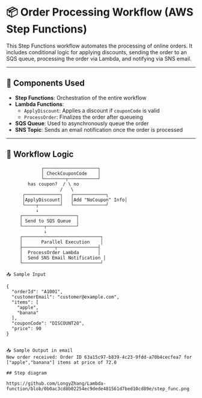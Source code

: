 # 📦 Order Processing Workflow (AWS Step Functions)

This Step Functions workflow automates the processing of online orders. It includes conditional logic for applying discounts, sending the order to an SQS queue, processing the order via Lambda, and notifying via SNS email.

---

## 🧩 Components Used

- **Step Functions**: Orchestration of the entire workflow
- **Lambda Functions**:
  - `ApplyDiscount`: Applies a discount if `couponCode` is valid
  - `ProcessOrder`: Finalizes the order after queueing
- **SQS Queue**: Used to asynchronously queue the order
- **SNS Topic**: Sends an email notification once the order is processed

---

## 🔁 Workflow Logic

```text
             ┌────────────────────┐
             │ CheckCouponCode    │
             └────────┬───────────┘
        has coupon?  / \ no
                    /   \
      ┌─────────────┐   ┌────────────┐
      │ApplyDiscount│   │Add "NoCoupon" Info│
      └────┬────────┘   └────────────┘
           ↓
     ┌────────────────────┐
     │ Send to SQS Queue  │
     └────────┬───────────┘
              ↓
     ┌─────────────────────────────┐
     │       Parallel Execution    │
     ├────────────┬───────────────┤
     │  ProcessOrder Lambda       │
     │  Send SNS Email Notification │
     └─────────────────────────────┘

📥 Sample Input

{
  "orderId": "A1001",
  "customerEmail": "customer@example.com",
  "items": [
    "apple",
    "banana"
  ],
  "couponCode": "DISCOUNT20",
  "price": 90
}


📥 Sample Output in email 
New order received: Order ID 63a15c97-b839-4c23-9fdd-a70b4cecfea7 for ["apple","banana"] items at price of 72.0

## Step diagram

https://github.com/LongyZhang/Lambda-function/blob/0b0ac3cd8b02254ec9dede481561d7bed10cd89e/step_func.png
